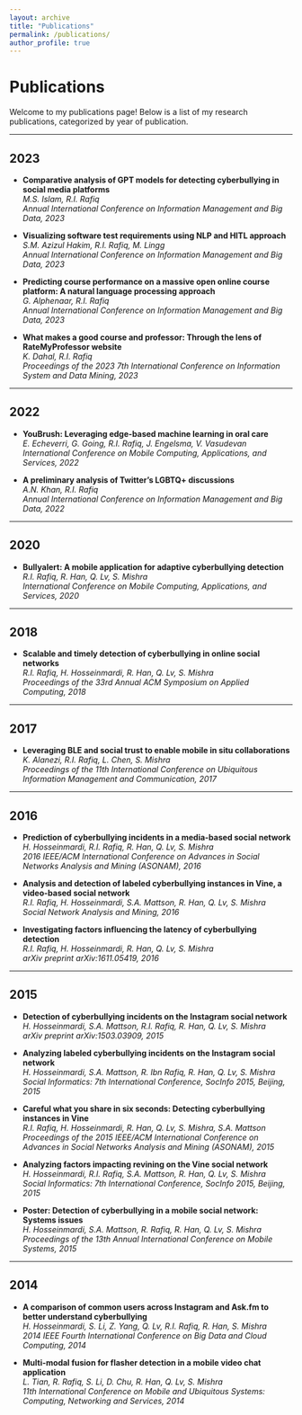 ```yaml
---
layout: archive
title: "Publications"
permalink: /publications/
author_profile: true
---
```


<!-- {% if author.googlescholar %}
  You can also find my articles on <u><a href="{{author.googlescholar}}">my Google Scholar profile</a>.</u>
{% endif %}

{% include base_path %}

{% for post in site.publications reversed %}
  {% include archive-single.html %}
{% endfor %} -->

# Publications

Welcome to my publications page! Below is a list of my research publications, categorized by year of publication.

---

## 2023
- **Comparative analysis of GPT models for detecting cyberbullying in social media platforms**  
  *M.S. Islam, R.I. Rafiq*  
  *Annual International Conference on Information Management and Big Data, 2023*

- **Visualizing software test requirements using NLP and HITL approach**  
  *S.M. Azizul Hakim, R.I. Rafiq, M. Lingg*  
  *Annual International Conference on Information Management and Big Data, 2023*

- **Predicting course performance on a massive open online course platform: A natural language processing approach**  
  *G. Alphenaar, R.I. Rafiq*  
  *Annual International Conference on Information Management and Big Data, 2023*

- **What makes a good course and professor: Through the lens of RateMyProfessor website**  
  *K. Dahal, R.I. Rafiq*  
  *Proceedings of the 2023 7th International Conference on Information System and Data Mining, 2023*

---

## 2022
- **YouBrush: Leveraging edge-based machine learning in oral care**  
  *E. Echeverri, G. Going, R.I. Rafiq, J. Engelsma, V. Vasudevan*  
  *International Conference on Mobile Computing, Applications, and Services, 2022*

- **A preliminary analysis of Twitter’s LGBTQ+ discussions**  
  *A.N. Khan, R.I. Rafiq*  
  *Annual International Conference on Information Management and Big Data, 2022*

---

## 2020
- **Bullyalert: A mobile application for adaptive cyberbullying detection**  
  *R.I. Rafiq, R. Han, Q. Lv, S. Mishra*  
  *International Conference on Mobile Computing, Applications, and Services, 2020*

---

## 2018
- **Scalable and timely detection of cyberbullying in online social networks**  
  *R.I. Rafiq, H. Hosseinmardi, R. Han, Q. Lv, S. Mishra*  
  *Proceedings of the 33rd Annual ACM Symposium on Applied Computing, 2018*

---

## 2017
- **Leveraging BLE and social trust to enable mobile in situ collaborations**  
  *K. Alanezi, R.I. Rafiq, L. Chen, S. Mishra*  
  *Proceedings of the 11th International Conference on Ubiquitous Information Management and Communication, 2017*

---

## 2016
- **Prediction of cyberbullying incidents in a media-based social network**  
  *H. Hosseinmardi, R.I. Rafiq, R. Han, Q. Lv, S. Mishra*  
  *2016 IEEE/ACM International Conference on Advances in Social Networks Analysis and Mining (ASONAM), 2016*

- **Analysis and detection of labeled cyberbullying instances in Vine, a video-based social network**  
  *R.I. Rafiq, H. Hosseinmardi, S.A. Mattson, R. Han, Q. Lv, S. Mishra*  
  *Social Network Analysis and Mining, 2016*

- **Investigating factors influencing the latency of cyberbullying detection**  
  *R.I. Rafiq, H. Hosseinmardi, R. Han, Q. Lv, S. Mishra*  
  *arXiv preprint arXiv:1611.05419, 2016*

---

## 2015
- **Detection of cyberbullying incidents on the Instagram social network**  
  *H. Hosseinmardi, S.A. Mattson, R.I. Rafiq, R. Han, Q. Lv, S. Mishra*  
  *arXiv preprint arXiv:1503.03909, 2015*

- **Analyzing labeled cyberbullying incidents on the Instagram social network**  
  *H. Hosseinmardi, S.A. Mattson, R. Ibn Rafiq, R. Han, Q. Lv, S. Mishra*  
  *Social Informatics: 7th International Conference, SocInfo 2015, Beijing, 2015*

- **Careful what you share in six seconds: Detecting cyberbullying instances in Vine**  
  *R.I. Rafiq, H. Hosseinmardi, R. Han, Q. Lv, S. Mishra, S.A. Mattson*  
  *Proceedings of the 2015 IEEE/ACM International Conference on Advances in Social Networks Analysis and Mining (ASONAM), 2015*

- **Analyzing factors impacting revining on the Vine social network**  
  *H. Hosseinmardi, R.I. Rafiq, S.A. Mattson, R. Han, Q. Lv, S. Mishra*  
  *Social Informatics: 7th International Conference, SocInfo 2015, Beijing, 2015*

- **Poster: Detection of cyberbullying in a mobile social network: Systems issues**  
  *H. Hosseinmardi, S.A. Mattson, R. Rafiq, R. Han, Q. Lv, S. Mishra*  
  *Proceedings of the 13th Annual International Conference on Mobile Systems, 2015*

---

## 2014
- **A comparison of common users across Instagram and Ask.fm to better understand cyberbullying**  
  *H. Hosseinmardi, S. Li, Z. Yang, Q. Lv, R.I. Rafiq, R. Han, S. Mishra*  
  *2014 IEEE Fourth International Conference on Big Data and Cloud Computing, 2014*

- **Multi-modal fusion for flasher detection in a mobile video chat application**  
  *L. Tian, R. Rafiq, S. Li, D. Chu, R. Han, Q. Lv, S. Mishra*  
  *11th International Conference on Mobile and Ubiquitous Systems: Computing, Networking and Services, 2014*
